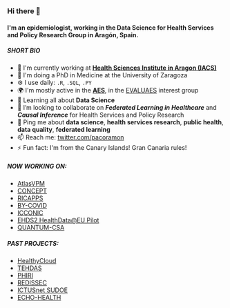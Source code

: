 ### Hi there 👋

<!--
**pacoramon/pacoramon** is a ✨ _special_ ✨ repository because its `README.md` (this file) appears on your GitHub profile.

Here are some ideas to get you started:

- 🔭 I’m currently working on ...
- 🌱 I’m currently learning ...
- 👯 I’m looking to collaborate on ...
- 🤔 I’m looking for help with ...
- 💬 Ask me about ...
- 📫 How to reach me: ...
- 😄 Pronouns: ...
- ⚡ Fun fact: ...
-->

#### I'm an epidemiologist, working in the Data Science for Health Services and Policy Research Group in Aragón, Spain. 

##### SHORT BIO
- 🏢 I'm currently working at **[Health Sciences Institute in Aragon (IACS)](https://www.iacs.es/)**
- 🔭 I'm doing a PhD in Medicine at the University of Zaragoza
- ⚙️ I use daily: `.R`, `.SQL`, `.PY` 
- 🌍 I'm mostly active in the **[AES](https://www.aes.es/)**, in the [EVALUAES](https://www.aes.es/evaluaes/presentacion/) interest group
- 🌱 Learning all about **Data Science**
- 👯 I’m looking to collaborate on _**Federated Learning in Healthcare**_ and _**Causal Inference**_ for Health Services and Policy Research
- 💬 Ping me about **data science**, **health services research**, **public health**, **data quality**, **federated learning**
- 📫 Reach me: [twitter.com/pacoramon](https://twitter.com/pacoramon)
- ⚡️ Fun fact: I'm from the Canary Islands! Gran Canaria rules!

##### NOW WORKING ON:
- [AtlasVPM](https://www.atlasvpm.org/)
- [CONCEPT](https://www.atlasvpm.org/concept/)
- [RICAPPS](https://ricapps.es/)
- [BY-COVID](https://by-covid.org/)
- [ICCONIC](https://hnhccomparisoncollaborative.wordpress.com/)
- [EHDS2 HealthData@EU Pilot](https://ehds2pilot.eu/)
- [QUANTUM-CSA](https://www.quantumproject.eu/)

##### PAST PROJECTS:
- [HealthyCloud](https://healthycloud.eu/)
- [TEHDAS](https://tehdas.eu/)
- [PHIRI](https://www.phiri.eu/)
- [REDISSEC](https://www.redissec.com/)
- [ICTUSnet SUDOE](https://ictusnet-sudoe.eu/en/)
- [ECHO-HEALTH](https://cienciadedatosysalud.org/echo/)

